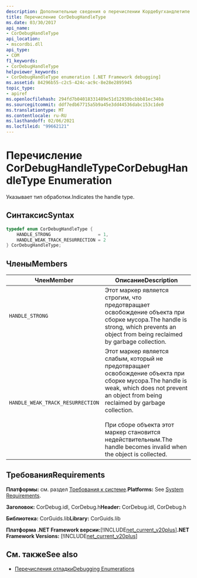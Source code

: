 ```yaml
---
description: Дополнительные сведения о перечислении Кордебугхандлетипе
title: Перечисление CorDebugHandleType
ms.date: 03/30/2017
api_name:
- CorDebugHandleType
api_location:
- mscordbi.dll
api_type:
- COM
f1_keywords:
- CorDebugHandleType
helpviewer_keywords:
- CorDebugHandleType enumeration [.NET Framework debugging]
ms.assetid: 84296b55-c2c5-424c-ac9c-8e28e2895945
topic_type:
- apiref
ms.openlocfilehash: 294fd7b04018331489e51d12930bcbbb81ec340a
ms.sourcegitcommit: ddf7edb67715a5b9a45e3dd44536dabc153c1de0
ms.translationtype: MT
ms.contentlocale: ru-RU
ms.lasthandoff: 02/06/2021
ms.locfileid: "99662121"
---
```

# <a name="cordebughandletype-enumeration"></a><span data-ttu-id="8a472-103">Перечисление CorDebugHandleType</span><span class="sxs-lookup"><span data-stu-id="8a472-103">CorDebugHandleType Enumeration</span></span>

<span data-ttu-id="8a472-104">Указывает тип обработки.</span><span class="sxs-lookup"><span data-stu-id="8a472-104">Indicates the handle type.</span></span>  
  
## <a name="syntax"></a><span data-ttu-id="8a472-105">Синтаксис</span><span class="sxs-lookup"><span data-stu-id="8a472-105">Syntax</span></span>  
  
```cpp  
typedef enum CorDebugHandleType {  
    HANDLE_STRONG                  = 1,  
    HANDLE_WEAK_TRACK_RESURRECTION = 2  
} CorDebugHandleType;  
```  
  
## <a name="members"></a><span data-ttu-id="8a472-106">Члены</span><span class="sxs-lookup"><span data-stu-id="8a472-106">Members</span></span>  
  
|<span data-ttu-id="8a472-107">Член</span><span class="sxs-lookup"><span data-stu-id="8a472-107">Member</span></span>|<span data-ttu-id="8a472-108">Описание</span><span class="sxs-lookup"><span data-stu-id="8a472-108">Description</span></span>|  
|------------|-----------------|  
|`HANDLE_STRONG`|<span data-ttu-id="8a472-109">Этот маркер является строгим, что предотвращает освобождение объекта при сборке мусора.</span><span class="sxs-lookup"><span data-stu-id="8a472-109">The handle is strong, which prevents an object from being reclaimed by garbage collection.</span></span>|  
|`HANDLE_WEAK_TRACK_RESURRECTION`|<span data-ttu-id="8a472-110">Этот маркер является слабым, который не предотвращает освобождение объекта при сборке мусора.</span><span class="sxs-lookup"><span data-stu-id="8a472-110">The handle is weak, which does not prevent an object from being reclaimed by garbage collection.</span></span><br /><br /> <span data-ttu-id="8a472-111">При сборе объекта этот маркер становится недействительным.</span><span class="sxs-lookup"><span data-stu-id="8a472-111">The handle becomes invalid when the object is collected.</span></span>|  
  
## <a name="requirements"></a><span data-ttu-id="8a472-112">Требования</span><span class="sxs-lookup"><span data-stu-id="8a472-112">Requirements</span></span>  

 <span data-ttu-id="8a472-113">**Платформы:** см. раздел [Требования к системе](../../get-started/system-requirements.md).</span><span class="sxs-lookup"><span data-stu-id="8a472-113">**Platforms:** See [System Requirements](../../get-started/system-requirements.md).</span></span>  
  
 <span data-ttu-id="8a472-114">**Заголовок:** CorDebug.idl, CorDebug.h</span><span class="sxs-lookup"><span data-stu-id="8a472-114">**Header:** CorDebug.idl, CorDebug.h</span></span>  
  
 <span data-ttu-id="8a472-115">**Библиотека:** CorGuids.lib</span><span class="sxs-lookup"><span data-stu-id="8a472-115">**Library:** CorGuids.lib</span></span>  
  
 <span data-ttu-id="8a472-116">**Платформа .NET Framework версии:**[!INCLUDE[net_current_v20plus](../../../../includes/net-current-v20plus-md.md)]</span><span class="sxs-lookup"><span data-stu-id="8a472-116">**.NET Framework Versions:** [!INCLUDE[net_current_v20plus](../../../../includes/net-current-v20plus-md.md)]</span></span>  
  
## <a name="see-also"></a><span data-ttu-id="8a472-117">См. также</span><span class="sxs-lookup"><span data-stu-id="8a472-117">See also</span></span>

- [<span data-ttu-id="8a472-118">Перечисления отладки</span><span class="sxs-lookup"><span data-stu-id="8a472-118">Debugging Enumerations</span></span>](debugging-enumerations.md)
